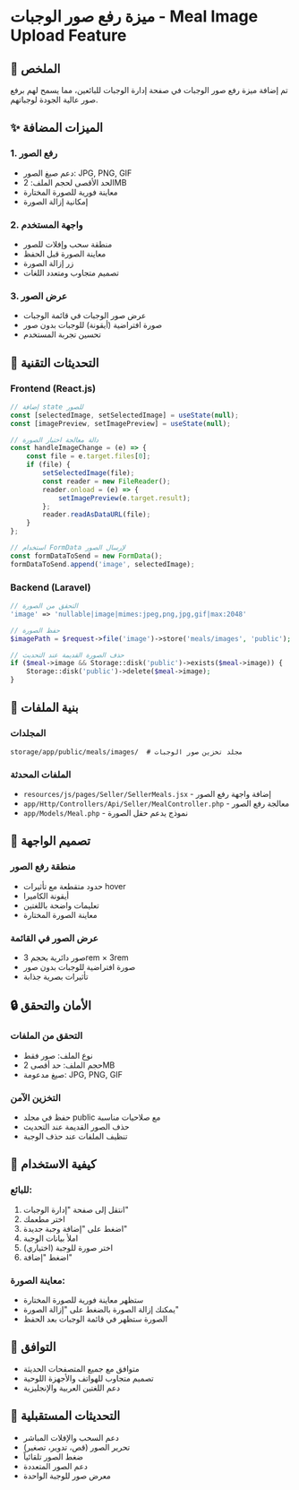 # ميزة رفع صور الوجبات - Meal Image Upload Feature

## 📸 **الملخص**
تم إضافة ميزة رفع صور الوجبات في صفحة إدارة الوجبات للبائعين، مما يسمح لهم برفع صور عالية الجودة لوجباتهم.

## ✨ **الميزات المضافة**

### **1. رفع الصور**
- دعم صيغ الصور: JPG, PNG, GIF
- الحد الأقصى لحجم الملف: 2MB
- معاينة فورية للصورة المختارة
- إمكانية إزالة الصورة

### **2. واجهة المستخدم**
- منطقة سحب وإفلات للصور
- معاينة الصورة قبل الحفظ
- زر إزالة الصورة
- تصميم متجاوب ومتعدد اللغات

### **3. عرض الصور**
- عرض صور الوجبات في قائمة الوجبات
- صورة افتراضية (أيقونة) للوجبات بدون صور
- تحسين تجربة المستخدم

## 🔧 **التحديثات التقنية**

### **Frontend (React.js)**
```javascript
// إضافة state للصور
const [selectedImage, setSelectedImage] = useState(null);
const [imagePreview, setImagePreview] = useState(null);

// دالة معالجة اختيار الصورة
const handleImageChange = (e) => {
    const file = e.target.files[0];
    if (file) {
        setSelectedImage(file);
        const reader = new FileReader();
        reader.onload = (e) => {
            setImagePreview(e.target.result);
        };
        reader.readAsDataURL(file);
    }
};

// استخدام FormData لإرسال الصور
const formDataToSend = new FormData();
formDataToSend.append('image', selectedImage);
```

### **Backend (Laravel)**
```php
// التحقق من الصورة
'image' => 'nullable|image|mimes:jpeg,png,jpg,gif|max:2048'

// حفظ الصورة
$imagePath = $request->file('image')->store('meals/images', 'public');

// حذف الصورة القديمة عند التحديث
if ($meal->image && Storage::disk('public')->exists($meal->image)) {
    Storage::disk('public')->delete($meal->image);
}
```

## 📁 **بنية الملفات**

### **المجلدات**
```
storage/app/public/meals/images/  # مجلد تخزين صور الوجبات
```

### **الملفات المحدثة**
- `resources/js/pages/Seller/SellerMeals.jsx` - إضافة واجهة رفع الصور
- `app/Http/Controllers/Api/Seller/MealController.php` - معالجة رفع الصور
- `app/Models/Meal.php` - نموذج يدعم حقل الصورة

## 🎨 **تصميم الواجهة**

### **منطقة رفع الصور**
- حدود متقطعة مع تأثيرات hover
- أيقونة الكاميرا
- تعليمات واضحة باللغتين
- معاينة الصورة المختارة

### **عرض الصور في القائمة**
- صور دائرية بحجم 3rem × 3rem
- صورة افتراضية للوجبات بدون صور
- تأثيرات بصرية جذابة

## 🔒 **الأمان والتحقق**

### **التحقق من الملفات**
- نوع الملف: صور فقط
- حجم الملف: حد أقصى 2MB
- صيغ مدعومة: JPG, PNG, GIF

### **التخزين الآمن**
- حفظ في مجلد public مع صلاحيات مناسبة
- حذف الصور القديمة عند التحديث
- تنظيف الملفات عند حذف الوجبة

## 🚀 **كيفية الاستخدام**

### **للبائع:**
1. انتقل إلى صفحة "إدارة الوجبات"
2. اختر مطعمك
3. اضغط على "إضافة وجبة جديدة"
4. املأ بيانات الوجبة
5. اختر صورة للوجبة (اختياري)
6. اضغط "إضافة"

### **معاينة الصورة:**
- ستظهر معاينة فورية للصورة المختارة
- يمكنك إزالة الصورة بالضغط على "إزالة الصورة"
- الصورة ستظهر في قائمة الوجبات بعد الحفظ

## 📱 **التوافق**
- متوافق مع جميع المتصفحات الحديثة
- تصميم متجاوب للهواتف والأجهزة اللوحية
- دعم اللغتين العربية والإنجليزية

## 🔄 **التحديثات المستقبلية**
- دعم السحب والإفلات المباشر
- تحرير الصور (قص، تدوير، تصغير)
- ضغط الصور تلقائياً
- دعم الصور المتعددة
- معرض صور للوجبة الواحدة
